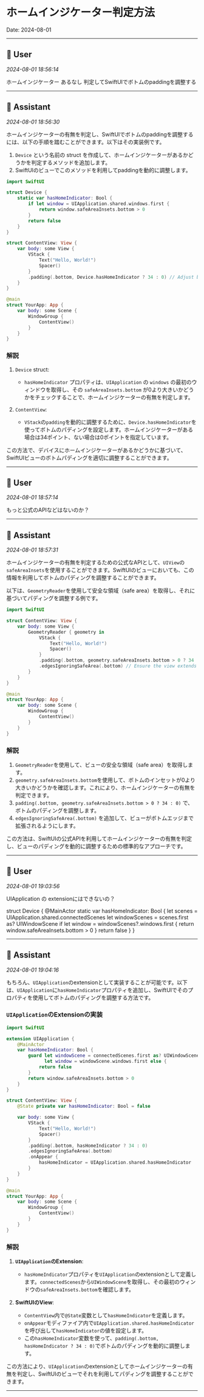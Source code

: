 # ホームインジケーター判定方法

Date: 2024-08-01

---

## 👤 User
*2024-08-01 18:56:14*

ホームインジケーター あるなし 判定してSwiftUIでボトムのpaddingを調整する

---

## 🤖 Assistant
*2024-08-01 18:56:30*

ホームインジケーターの有無を判定し、SwiftUIでボトムのpaddingを調整するには、以下の手順を踏むことができます。以下はその実装例です。

1. `Device` という名前の struct を作成して、ホームインジケーターがあるかどうかを判定するメソッドを追加します。
2. SwiftUIのビューでこのメソッドを利用してpaddingを動的に調整します。

```swift
import SwiftUI

struct Device {
    static var hasHomeIndicator: Bool {
        if let window = UIApplication.shared.windows.first {
            return window.safeAreaInsets.bottom > 0
        }
        return false
    }
}

struct ContentView: View {
    var body: some View {
        VStack {
            Text("Hello, World!")
            Spacer()
        }
        .padding(.bottom, Device.hasHomeIndicator ? 34 : 0) // Adjust bottom padding based on home indicator presence
    }
}

@main
struct YourApp: App {
    var body: some Scene {
        WindowGroup {
            ContentView()
        }
    }
}
```

### 解説

1. `Device` struct:
    - `hasHomeIndicator` プロパティは、`UIApplication` の `windows` の最初のウィンドウを取得し、その `safeAreaInsets.bottom` が0より大きいかどうかをチェックすることで、ホームインジケーターの有無を判定します。

2. `ContentView`:
    - `VStack`の`padding`を動的に調整するために、`Device.hasHomeIndicator`を使ってボトムのパディングを設定します。ホームインジケーターがある場合は34ポイント、ない場合は0ポイントを指定しています。

この方法で、デバイスにホームインジケーターがあるかどうかに基づいて、SwiftUIビューのボトムパディングを適切に調整することができます。

---

## 👤 User
*2024-08-01 18:57:14*

もっと公式のAPIなどはないのか？

---

## 🤖 Assistant
*2024-08-01 18:57:31*

ホームインジケーターの有無を判定するための公式なAPIとして、`UIView`の`safeAreaInsets`を使用することができます。SwiftUIのビューにおいても、この情報を利用してボトムのパディングを調整することができます。

以下は、`GeometryReader`を使用して安全な領域（safe area）を取得し、それに基づいてパディングを調整する例です。

```swift
import SwiftUI

struct ContentView: View {
    var body: some View {
        GeometryReader { geometry in
            VStack {
                Text("Hello, World!")
                Spacer()
            }
            .padding(.bottom, geometry.safeAreaInsets.bottom > 0 ? 34 : 0)
            .edgesIgnoringSafeArea(.bottom) // Ensure the view extends to the bottom edge
        }
    }
}

@main
struct YourApp: App {
    var body: some Scene {
        WindowGroup {
            ContentView()
        }
    }
}
```

### 解説

1. `GeometryReader`を使用して、ビューの安全な領域（safe area）を取得します。
2. `geometry.safeAreaInsets.bottom`を使用して、ボトムのインセットが0より大きいかどうかを確認します。これにより、ホームインジケーターの有無を判定できます。
3. `padding(.bottom, geometry.safeAreaInsets.bottom > 0 ? 34 : 0)` で、ボトムのパディングを調整します。
4. `edgesIgnoringSafeArea(.bottom)` を追加して、ビューがボトムエッジまで拡張されるようにします。

この方法は、SwiftUIの公式APIを利用してホームインジケーターの有無を判定し、ビューのパディングを動的に調整するための標準的なアプローチです。

---

## 👤 User
*2024-08-01 19:03:56*

UIApplication の extensionにはできないの？

struct Device {
    @MainActor
    static var hasHomeIndicator: Bool {
        let scenes = UIApplication.shared.connectedScenes
        let windowScenes = scenes.first as? UIWindowScene
        if let window = windowScenes?.windows.first {
            return window.safeAreaInsets.bottom &gt; 0
        }
        return false
    }
}

---

## 🤖 Assistant
*2024-08-01 19:04:16*

もちろん、`UIApplication`のextensionとして実装することが可能です。以下は、`UIApplication`に`hasHomeIndicator`プロパティを追加し、SwiftUIでそのプロパティを使用してボトムのパディングを調整する方法です。

### `UIApplication`のExtensionの実装

```swift
import SwiftUI

extension UIApplication {
    @MainActor
    var hasHomeIndicator: Bool {
        guard let windowScene = connectedScenes.first as? UIWindowScene,
              let window = windowScene.windows.first else {
            return false
        }
        return window.safeAreaInsets.bottom > 0
    }
}

struct ContentView: View {
    @State private var hasHomeIndicator: Bool = false

    var body: some View {
        VStack {
            Text("Hello, World!")
            Spacer()
        }
        .padding(.bottom, hasHomeIndicator ? 34 : 0)
        .edgesIgnoringSafeArea(.bottom)
        .onAppear {
            hasHomeIndicator = UIApplication.shared.hasHomeIndicator
        }
    }
}

@main
struct YourApp: App {
    var body: some Scene {
        WindowGroup {
            ContentView()
        }
    }
}
```

### 解説

1. **`UIApplication`のExtension**:
    - `hasHomeIndicator`プロパティを`UIApplication`のextensionとして定義します。`connectedScenes`から`UIWindowScene`を取得し、その最初のウィンドウの`safeAreaInsets.bottom`を確認します。

2. **SwiftUIのView**:
    - `ContentView`内で`@State`変数として`hasHomeIndicator`を定義します。
    - `onAppear`モディファイア内で`UIApplication.shared.hasHomeIndicator`を呼び出して`hasHomeIndicator`の値を設定します。
    - この`hasHomeIndicator`変数を使って、`padding(.bottom, hasHomeIndicator ? 34 : 0)`でボトムのパディングを動的に調整します。

この方法により、`UIApplication`のextensionとしてホームインジケーターの有無を判定し、SwiftUIのビューでそれを利用してパディングを調整することができます。

---
